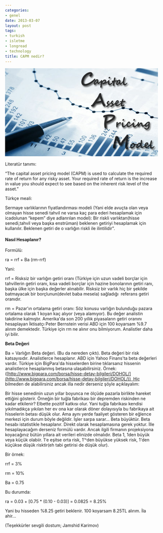 ```yaml
---
categories:
- genel
date: 2013-03-07
layout: post
tags:
- turkish
- isletme
- longread
- technology
title: CAPM nedir?
---
```


[![](/images/89c24-capm-model.png)](https://suatatan.wordpress.com/wp-content/uploads/2013/03/89c24-capm-model.png)

  

  

Literatür tanımı:

“The capital asset pricing model (CAPM) is used to calculate the required rate of return for any risky asset. Your required rate of return is the increase in value you should expect to see based on the inherent risk level of the asset.”

  

Türkçe meali:

Sermaye varlıklarının fiyatlandırması modeli (Yani elde avuçta olan veya olmayan hisse senedi tahvil ne varsa kaç para ederi hesaplamak için icadolunan “kepem” diye adlanrılan model): Bir riskli varlıktan(hisse senedi,tahvil veya başka enstrüman) beklenen getiriyi hesaplamak için kullanılır. Beklenen getiri de o varlığın riskli ile ilintilidir".

  

#### Nasıl Hesaplanır?

Formülü:

  

ra = rrf + Ba (rm-rrf)

  

Yani:

  

rrf = Risksiz bir varlığın getiri oranı (Türkiye için uzun vadeli borçlar için tahvillerin getiri oranı, kısa vadeli borçlar için hazine bonolarının getiri ranı, başka ülke için başka değerler alınabilir. Risksiz bir varlık hiç bir şekilde batmayacak bir borçlunun(devlet baba mesela) sağladığı  referans getiri oranıdır.

  

rm = Pazar'ın ortalama getiri oranı: Söz konusu varlığın bulunduğu pazara ortalama olarak 1 koyan kaç alıyor (veya alamıyor). Bu değer analistin takdirine kalmıştır. Amerika'da son 200 yıllık piyasaların getiri oranını hesaplayan İktisatçı Peter Bernstein verisi ABD için 100 koyarsam %9.7 alırım demektedir. Türkiye için rm ne alınır onu bilmiyorum. Analistler daha iyi bilir.

  

**Beta Değeri**

Ba = Varlığın Beta değeri. (Bu da nereden çıktı). Beta değeri bir risk katsayısıdır. Analistlerce hesaplanır. ABD için Yahoo Finans'ta beta değerleri vardır. Türkiye için BigPara'da hisselerden birine tıklarsanız hissenin analistlerce hesaplanmış betasına ulaşabilirsiniz. Örnek: ([http://www.bigpara.com/borsa/hisse-detay-bilgileri/DOHOL/](http://www.bigpara.com/borsa/hisse-detay-bilgileri/DOHOL/))  Hiç bilmeden de alabilirsiniz ancak illa nedir derseniz şöyle açıklayalım:

  

Bir hisse senedinin uzun yıllar boyunca ne ölçüde pazarla birlikte hareket ettiğini gösterir. Örneğin bir tuğla fabrikası bir depremden riskinden ne kadar etkilenir? Elbette pozitif katkısı olur. Yani tuğla fabrikası kendisi yıkılmadıkça yıkılan her ev ona kar olarak döner dolayısıyla bu fabrikaya ait hisselerin betası düşük olur. Ama aynı yerde faaliyet gösteren bir eğlence merkezi için durum böyle değildir. İşler sarpa sarar… Beta büyüktür. Beta hesabı istatistikle hesaplanır. Direkt olarak hesaplamasına gerek yoktur. İlle hesaplayacağım derseniz formülü vardır. Ancak ilgili firmanın projeksiyona koyacağınız bütün yıllara ait verileri elinizde olmalıdır. Beta 1, 1den büyük veya küçük olabiir. 1'e eşitse orta risk, 1’^den büyükse yüksek risk, 1'den küçükse düşük risktir(eh tabi getirisi de düşük olur).

  

  

Bir örnek:

rrf = 3%

rm = 10% 

Ba = 0.75 

  

Bu durumda:

ra = 0.03 + \[0.75 \* (0.10 - 0.03)\] = 0.0825 = 8.25%

  

Yani bu hisseden %8.25 getiri beklenir. 100 koyarsam 8.25TL alırım. İla ahir…

  

(Teşekkürler sevgili dostum; Jamshid Karimov)

